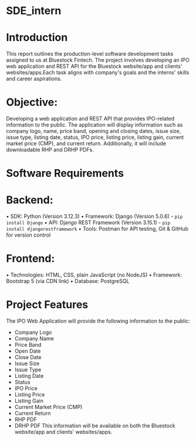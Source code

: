 # SDE_intern

# Introduction 
This report outlines the production-level software development tasks assigned to us at Bluestock Fintech. The project involves developing an IPO web application and REST API for the Bluestock website/app and clients' websites/apps.Each task aligns with company's goals and the interns' skills and career aspirations.

# Objective: 
Developing a web application and REST API that provides IPO-related information to the public. The application will display information such as company logo, name, price band, opening and closing dates, issue size, issue type, listing date, status, IPO price, listing price, listing gain, current market price (CMP), and current return. Additionally, it will include downloadable RHP and DRHP PDFs. 

# Software Requirements 
# Backend: 
• SDK: Python (Version 3.12.3) 
• Framework: Django (Version 5.0.6) - `pip install Django` 
• API: Django REST Framework (Version 3.15.1) - `pip install djangorestframework` 
• Tools: Postman for API testing, Git & GitHub for version control 
# Frontend: 
• Technologies: HTML, CSS, plain JavaScript (no NodeJS) 
• Framework: Bootstrap 5 (via CDN link) 
• Database: PostgreSQL 

# Project Features
The IPO Web Application will provide the following information to the public: 
- Company Logo 
- Company Name 
- Price Band 
- Open Date 
- Close Date 
- Issue Size 
- Issue Type 
- Listing Date 
- Status 
- IPO Price 
- Listing Price 
- Listing Gain 
- Current Market Price (CMP) 
- Current Return 
- RHP PDF 
- DRHP PDF 
This information will be available on both the Bluestock website/app and clients' websites/apps.

 

